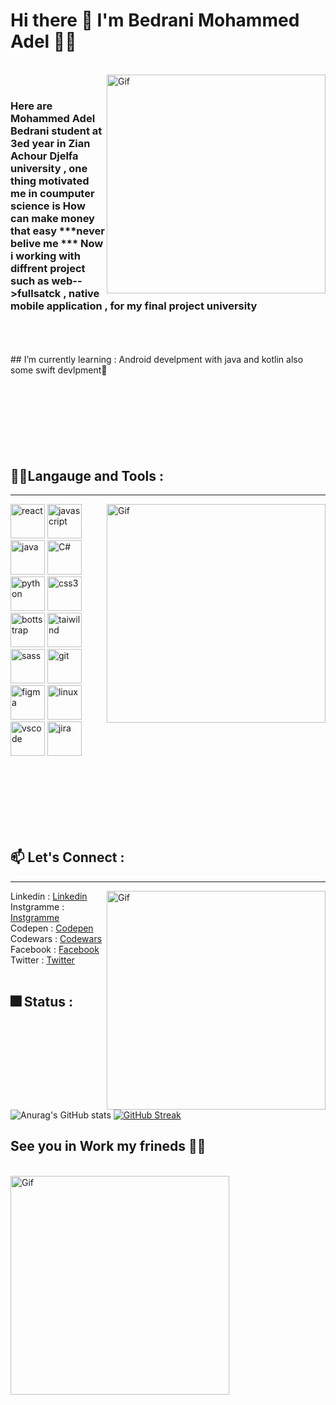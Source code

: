 # Hi there 👋 I'm Bedrani Mohammed Adel 👨‍💻
<br/>
<img align="right" alt="Gif" src="https://media.giphy.com/media/3o6Ztl7oraKm4ZJ9mw/giphy.gif" alt="react" width="350" heigth="300" >
<br/>

### Here are Mohammed Adel Bedrani student at 3ed year in Zian Achour Djelfa university , one thing motivated me in coumputer science is How can make money that easy ***never belive me *** Now i working with diffrent project such as web-->fullsatck , native mobile application , for my final project university 
<br/>
<br/>
<br/>
## I’m currently learning : Android develpment with java and kotlin also some swift devlpment🌱 
<br/>
<br/>
<br/>
<br/>
<br/>
<br/>
<br/>
<br/>

## 💪💪Langauge and Tools :
<hr>
<img align="right" alt="Gif" src="https://media.giphy.com/media/XIqCQx02E1U9W/giphy.gif" alt="react" width="350" heigth="300" >
<p>
  <img src="https://cdn.jsdelivr.net/gh/devicons/devicon/icons/react/react-original.svg" alt="react" width="55" heigth="55" >
  <img src="https://cdn.jsdelivr.net/gh/devicons/devicon/icons/javascript/javascript-original.svg" alt="javascript" width="55" heigth="55" >
  <img src="https://cdn.jsdelivr.net/gh/devicons/devicon/icons/java/java-original-wordmark.svg" alt="java" width="55" heigth="55" >
  <img src="https://cdn.jsdelivr.net/gh/devicons/devicon/icons/csharp/csharp-original.svg" alt="C#" width="55" heigth="55" >
  <img src="https://cdn.jsdelivr.net/gh/devicons/devicon/icons/python/python-original.svg" alt="python" width="55" heigth="55" >
  <img src="https://cdn.jsdelivr.net/gh/devicons/devicon/icons/css3/css3-original.svg" alt="css3" width="55" heigth="55" >
  <img src="https://cdn.jsdelivr.net/gh/devicons/devicon/icons/bootstrap/bootstrap-original-wordmark.svg" alt="bottstrap" width="55" heigth="55" >
  <img src="https://cdn.jsdelivr.net/gh/devicons/devicon/icons/tailwindcss/tailwindcss-original-wordmark.svg" alt="taiwilnd" width="55" heigth="55" >
  <img src="https://cdn.jsdelivr.net/gh/devicons/devicon/icons/sass/sass-original.svg" alt="sass" width="55" heigth="55" >
  <img src="https://cdn.jsdelivr.net/gh/devicons/devicon/icons/git/git-original-wordmark.svg" alt="git" width="55" heigth="55" >
  <img src="https://cdn.jsdelivr.net/gh/devicons/devicon/icons/figma/figma-original.svg" alt="figma" width="55" heigth="55" >
  <img src="https://cdn.jsdelivr.net/gh/devicons/devicon/icons/linux/linux-original.svg" alt="linux" width="55" heigth="55" >
  <img src="https://cdn.jsdelivr.net/gh/devicons/devicon/icons/vscode/vscode-original.svg" alt="vscode" width="55" heigth="55" >
  <img src="https://cdn.jsdelivr.net/gh/devicons/devicon/icons/jira/jira-original-wordmark.svg" alt="jira" width="55" heigth="55" >
</p>
<br/>
<br/>
<br/>
<br/>
<br/>
<br/>

## 📫 Let's Connect :
<hr>
<img align="right" alt="Gif" src="https://media.giphy.com/media/l41lVsYDBC0UVQJCE/giphy.gif" alt="react" width="350" heigth="300" >
Linkedin : <a href="https://www.linkedin.com/in/bedrani-mohammed-adel-3477b9247/" target="_blank">Linkedin</a> <br/>
Instgramme : <a href="https://www.instagram.com/adel_mohammed16/" target="_blank">Instgramme</a><br/>
Codepen : <a href="https://codepen.io/Bedrani-MohammedAdel" target="_blank">Codepen</a><br/>
Codewars : <a href="https://www.codewars.com/users/Bedrani%20Mohammed%20Adel%20" target="_blank">Codewars</a><br/>
Facebook : <a href="https://www.facebook.com/profile.php?id=100013937412279" target="_blank">Facebook</a><br/>
Twitter : <a href="https://twitter.com/Youcef43069530" target="_blank">Twitter</a>
<br/>
<br/>

## 🎆 Status :
![Anurag's GitHub stats](https://github-readme-stats.vercel.app/api?username=youcefbedrani&show_icons=true&theme=radical)
[![GitHub Streak](https://streak-stats.demolab.com/?user=youcefbedrani&theme=highcontrast)](https://git.io/streak-stats)


## See you in Work my frineds 🙋‍♂️
<br/>
<img align="center" alt="Gif" src="https://media.giphy.com/media/NEvPzZ8bd1V4Y/giphy.gif" alt="react" width="350" heigth="300" >
<br/>
<!--
**youcefbedrani/youcefbedrani** is a ✨ _special_ ✨ repository because its `README.md` (this file) appears on your GitHub profile.

Here are some ideas to get you started:

- 🔭 I’m currently working on ...
- 🌱 I’m currently learning ...
- 👯 I’m looking to collaborate on ...
- 🤔 I’m looking for help with ...
- 💬 Ask me about ...
- 📫 How to reach me: ...
- 😄 Pronouns: ...
- ⚡ Fun fact: ...
-->
